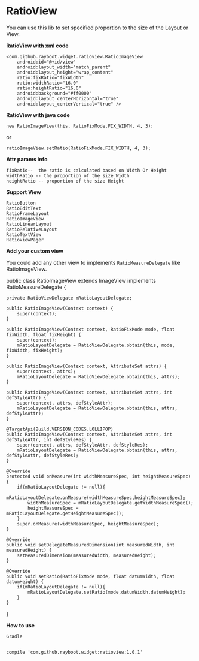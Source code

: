 # RatioView

You can use this lib to set specified proportion to the size of the Layout or View.

**RatioView with xml code**

    <com.github.rayboot.widget.ratioview.RatioImageView
        android:id="@+id/view"
        android:layout_width="match_parent"
        android:layout_height="wrap_content"
        ratio:fixRatio="fixWidth"
        ratio:widthRatio="16.0"
        ratio:heightRatio="16.0"
        android:background="#ff0000"
        android:layout_centerHorizontal="true"
        android:layout_centerVertical="true" />


**RatioView with java code**

    new RatioImageView(this, RatioFixMode.FIX_WIDTH, 4, 3);

or

    ratioImageView.setRatio(RatioFixMode.FIX_WIDTH, 4, 3);



**Attr params info**

    fixRatio--  the ratio is calculated based on Width Or Height
    widthRatio -- the proportion of the size Width
    heightRatio -- proportion of the size Height

**Support View**

    RatioButton
    RatioEditText
    RatioFrameLayout
    RatioImageView
    RatioLinearLayout
    RatioRelativeLayout
    RatioTextView
    RatioViewPager


**Add your custom view**

You could add any other view to implements `RatioMeasureDelegate`  like RatioImageView.

public class RatioImageView extends ImageView implements RatioMeasureDelegate {

    private RatioViewDelegate mRatioLayoutDelegate;

    public RatioImageView(Context context) {
        super(context);
    }

    public RatioImageView(Context context, RatioFixMode mode, float fixWidth, float fixHeight) {
        super(context);
        mRatioLayoutDelegate = RatioViewDelegate.obtain(this, mode, fixWidth, fixHeight);
    }

    public RatioImageView(Context context, AttributeSet attrs) {
        super(context, attrs);
        mRatioLayoutDelegate = RatioViewDelegate.obtain(this, attrs);
    }

    public RatioImageView(Context context, AttributeSet attrs, int defStyleAttr) {
        super(context, attrs, defStyleAttr);
        mRatioLayoutDelegate = RatioViewDelegate.obtain(this, attrs, defStyleAttr);
    }

    @TargetApi(Build.VERSION_CODES.LOLLIPOP)
    public RatioImageView(Context context, AttributeSet attrs, int defStyleAttr, int defStyleRes) {
        super(context, attrs, defStyleAttr, defStyleRes);
        mRatioLayoutDelegate = RatioViewDelegate.obtain(this, attrs, defStyleAttr, defStyleRes);
    }

    @Override
    protected void onMeasure(int widthMeasureSpec, int heightMeasureSpec) {
        if(mRatioLayoutDelegate != null){
            mRatioLayoutDelegate.onMeasure(widthMeasureSpec,heightMeasureSpec);
            widthMeasureSpec = mRatioLayoutDelegate.getWidthMeasureSpec();
            heightMeasureSpec = mRatioLayoutDelegate.getHeightMeasureSpec();
        }
        super.onMeasure(widthMeasureSpec, heightMeasureSpec);
    }

    @Override
    public void setDelegateMeasuredDimension(int measuredWidth, int measuredHeight) {
        setMeasuredDimension(measuredWidth, measuredHeight);
    }

    @Override
    public void setRatio(RatioFixMode mode, float datumWidth, float datumHeight) {
        if(mRatioLayoutDelegate != null){
            mRatioLayoutDelegate.setRatio(mode,datumWidth,datumHeight);
        }
    }
}


**How to use**

	Gradle
	

    compile 'com.github.rayboot.widget:ratioview:1.0.1'

